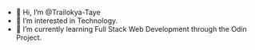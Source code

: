 - 👋 Hi, I’m @Trailokya-Taye
- 👀 I’m interested in Technology.
- 🌱 I’m currently learning Full Stack Web Development through the Odin Project.


<!---
Trailokya-Taye/Trailokya-Taye is a ✨ special ✨ repository because its `README.md` (this file) appears on your GitHub profile.
You can click the Preview link to take a look at your changes.
--->
